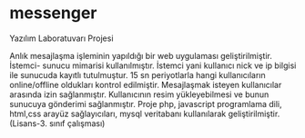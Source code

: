 # messenger
Yazılım Laboratuvarı Projesi

Anlık mesajlaşma işleminin yapıldığı bir web uygulaması geliştirilmiştir.  İstemci- sunucu mimarisi kullanılmıştır. İstemci yani kullanıcı nick ve ip bilgisi  ile sunucuda kayıtlı tutulmuştur. 15 sn periyotlarla hangi kullanıcıların online/offline oldukları kontrol edilmiştir. Mesajlaşmak isteyen kullanıcılar arasında izin sağlanmıştır. Kullanıcının resim yükleyebilmesi ve bunun sunucuya gönderimi sağlanmıştır. Proje php, javascript programlama dili, html,css arayüz sağlayıcıları, mysql veritabanı kullanılarak geliştirilmiştir.(Lisans-3. sınıf çalışması)
